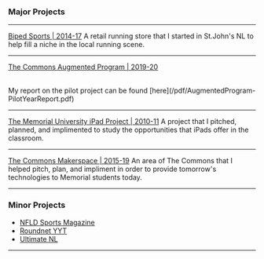 ### Major Projects 

---
[Biped Sports | 2014-17](https://www.facebook.com/bipedsports)
A retail running store that I started in St.John's NL to help fill a niche in the local running scene. 

---
[The Commons Augmented Program | 2019-20](https://thecommons.mun.ca/augmented.php)
<!-- <img src="images/dummy_thumbnail.jpg?raw=true"/>  COMMENTED OUT -->
<br>
My report on the pilot project can be found [here](/pdf/AugmentedProgram-PilotYearReport.pdf)

---
[The Memorial University iPad Project | 2010-11](http://example.com/)
A project that I pitched, planned, and implimented to study the opportunities that iPads offer in the classroom.

---
[The Commons Makerspace | 2015-19](https://thecommons.mun.ca/makerspace.php)
An area of The Commons that I helped pitch, plan, and impliment in order to provide tomorrow's technologies to Memorial students today.



---

### Minor Projects

- [NFLD Sports Magazine](https://www.facebook.com/nfldsportsmag)
- [Roundnet YYT](https://www.facebook.com/roundnetyyt)
- [Ultimate NL](https://www.ultimatenl.ca/)


---







